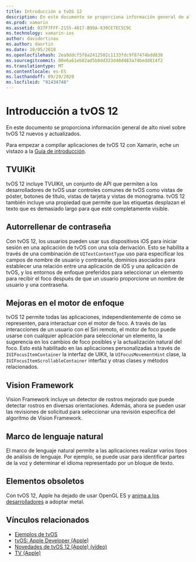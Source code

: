 ```yaml
---
title: Introducción a tvOS 12
description: En este documento se proporciona información general de alto nivel de las características nuevas y actualizadas de tvOS 12 para las que la versión preliminar de Xamarin proporciona actualmente enlaces de C#.
ms.prod: xamarin
ms.assetid: 037F7FFF-2155-4017-B99A-839CE7EC5C9C
ms.technology: xamarin-ios
author: davidortinau
ms.author: daortin
ms.date: 10/05/2018
ms.openlocfilehash: 2ea9ddcf5f8a2412502c1133fdc9f87474bdd830
ms.sourcegitcommit: 00e6a61eb82ad5b0dd323d48d483a74bedd814f2
ms.translationtype: MT
ms.contentlocale: es-ES
ms.lasthandoff: 09/29/2020
ms.locfileid: "91434748"
---
```

# <a name="introduction-to-tvos-12"></a>Introducción a tvOS 12

En este documento se proporciona información general de alto nivel sobre tvOS 12 nuevos y actualizados.

Para empezar a compilar aplicaciones de tvOS 12 con Xamarin, eche un vistazo a la [Guía de introducción](~/ios/platform/introduction-to-ios12/get-started.md).

## <a name="tvuikit"></a>TVUIKit

tvOS 12 incluye TVUIKit, un conjunto de API que permiten a los desarrolladores de tvOS usar controles comunes de tvOS como vistas de póster, botones de título, vistas de tarjeta y vistas de monograma. tvOS 12 también incluye una propiedad que permite que las etiquetas desplazan el texto que es demasiado largo para que esté completamente visible.

## <a name="password-autofill"></a>Autorrellenar de contraseña

Con tvOS 12, los usuarios pueden usar sus dispositivos iOS para iniciar sesión en una aplicación de tvOS con una sola derivación. Esto se habilita a través de una combinación de `UITextContentType` uso para especificar los campos de nombre de usuario y contraseña, dominios asociados para establecer una relación entre una aplicación de iOS y una aplicación de tvOS, y los entornos de enfoque preferidos para seleccionar un elemento para recibir el foco después de que un usuario proporcione un nombre de usuario y una contraseña.

## <a name="focus-engine-enhancements"></a>Mejoras en el motor de enfoque

tvOS 12 permite todas las aplicaciones, independientemente de cómo se representen, para interactuar con el motor de foco. A través de las interacciones de un usuario con el Siri remoto, el motor de foco puede usarse con cualquier aplicación para seleccionar un elemento, la sugerencia en los cambios de foco posibles y la actualización natural del foco. Esto está habilitado en las aplicaciones personalizadas a través de `IUIFocusItemContainer` la interfaz de UIKit, la `UIFocusMovementHint` clase, la `IUIFocusItemScrollableContainer` interfaz y otras clases y métodos relacionados.

## <a name="vision-framework"></a>Vision Framework

Vision Framework incluye un detector de rostros mejorado que puede detectar rostros en diversas orientaciones. Además, ahora se pueden usar las revisiones de solicitud para seleccionar una revisión específica del algoritmo de Vision Framework.

## <a name="natural-language-framework"></a>Marco de lenguaje natural

El marco de lenguaje natural permite a las aplicaciones realizar varios tipos de análisis de lenguaje. Por ejemplo, se puede usar para identificar partes de la voz y determinar el idioma representado por un bloque de texto.

## <a name="deprecations"></a>Elementos obsoletos

Con tvOS 12, Apple ha dejado de usar OpenGL ES y [anima a los desarrolladores](https://developer.apple.com/tvos/whats-new/) a adoptar metal.

## <a name="related-links"></a>Vínculos relacionados

- [Ejemplos de tvOS](/samples/browse/?products=xamarin&term=Xamarin.iOS%2btvOS)
- [tvOS: Apple Developer (Apple)](https://developer.apple.com/tvos/)
- [Novedades de tvOS 12 (Apple) (vídeo)](https://developer.apple.com/videos/play/wwdc2018/208/)
- [TV (Apple)](https://www.apple.com/tv/)